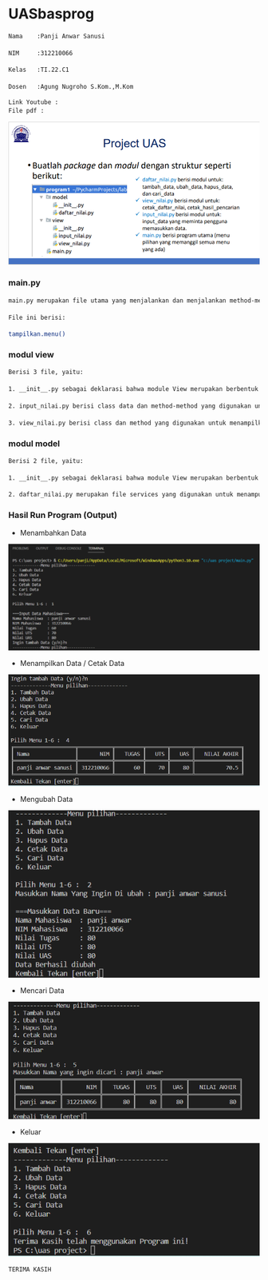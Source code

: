 # UASbasprog

~~~bash
Nama    :Panji Anwar Sanusi

NIM     :312210066

Kelas   :TI.22.C1

Dosen   :Agung Nugroho S.Kom.,M.Kom
~~~



~~~bash
Link Youtube :
File pdf :
~~~

![image](ss/6s.png)


### main.py
~~~bash
main.py merupakan file utama yang menjalankan dan menjalankan method-method.

File ini berisi:

tampilkan.menu()
~~~


### modul view
~~~bash
Berisi 3 file, yaitu:

1. __init__.py sebagai deklarasi bahwa module View merupakan berbentuk module python, file ini dibiarkan kosong karena tidak digunakan sebagai penampung import packages dan function.

2. input_nilai.py berisi class data dan method-method yang digunakan untuk menerima inputan user.

3. view_nilai.py berisi class dan method yang digunakan untuk menampilkan table data.
~~~

### modul model

~~~bash
Berisi 2 file, yaitu:

1. __init__.py sebagai deklarasi bahwa module View merupakan berbentuk module python, file ini dibiarkan kosong karena tidak digunakan sebagai penampung import packages dan function.

2. daftar_nilai.py merupakan file services yang digunakan untuk menampung services/method yang digunakan untuk menambah data, update, delete, search, serta menampilkan table data.
~~~


### Hasil Run Program (Output)

- Menambahkan Data

![image](ss/1b.png)


- Menampilkan Data / Cetak Data

![image](ss/2b.png)


- Mengubah Data

![image](ss/3u.png)


- Mencari Data

![image](ss/4c.png)


- Keluar

![image](ss/5k.png)










~~~bash
TERIMA KASIH
~~~